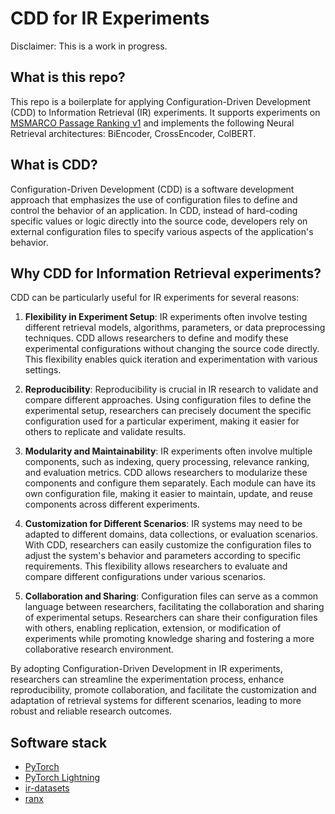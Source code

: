 # CDD for IR Experiments

Disclaimer: This is a work in progress.

## What is this repo?
This repo is a boilerplate for applying Configuration-Driven Development (CDD) to Information Retrieval (IR) experiments.
It supports experiments on [MSMARCO Passage Ranking v1](https://microsoft.github.io/msmarco) and implements the following Neural Retrieval architectures: BiEncoder, CrossEncoder, ColBERT.

## What is CDD?
Configuration-Driven Development (CDD) is a software development approach that emphasizes the use of configuration files to define and control the behavior of an application.
In CDD, instead of hard-coding specific values or logic directly into the source code, developers rely on external configuration files to specify various aspects of the application's behavior.

## Why CDD for Information Retrieval experiments?

CDD can be particularly useful for IR experiments for several reasons:

1. **Flexibility in Experiment Setup**: IR experiments often involve testing different retrieval models, algorithms, parameters, or data preprocessing techniques. CDD allows researchers to define and modify these experimental configurations without changing the source code directly. This flexibility enables quick iteration and experimentation with various settings.

2. **Reproducibility**: Reproducibility is crucial in IR research to validate and compare different approaches. Using configuration files to define the experimental setup, researchers can precisely document the specific configuration used for a particular experiment, making it easier for others to replicate and validate results.

3. **Modularity and Maintainability**: IR experiments often involve multiple components, such as indexing, query processing, relevance ranking, and evaluation metrics. CDD allows researchers to modularize these components and configure them separately. Each module can have its own configuration file, making it easier to maintain, update, and reuse components across different experiments.

4. **Customization for Different Scenarios**: IR systems may need to be adapted to different domains, data collections, or evaluation scenarios. With CDD, researchers can easily customize the configuration files to adjust the system's behavior and parameters according to specific requirements. This flexibility allows researchers to evaluate and compare different configurations under various scenarios.

5. **Collaboration and Sharing**: Configuration files can serve as a common language between researchers, facilitating the collaboration and sharing of experimental setups. Researchers can share their configuration files with others, enabling replication, extension, or modification of experiments while promoting knowledge sharing and fostering a more collaborative research environment.

By adopting Configuration-Driven Development in IR experiments, researchers can streamline the experimentation process, enhance reproducibility, promote collaboration, and facilitate the customization and adaptation of retrieval systems for different scenarios, leading to more robust and reliable research outcomes.

## Software stack
- [PyTorch](https://pytorch.org)
- [PyTorch Lightning](https://www.pytorchlightning.ai/index.html)
- [ir-datasets](https://ir-datasets.com)
- [ranx](https://github.com/AmenRa/ranx)